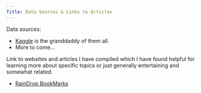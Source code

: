 ```yaml
---
Title: Data Sources & Links to Articles
---
```


Data sources:

- [Kaggle](https://www.kaggle.com) is the granddaddy of them all.
- More to come...

Link to websites and articles I have compiled which I have found helpful for learning more about specific topics or just generally entertaining and somewhat related.
- [RainDrop BookMarks](https://raindrop.io/ncrowder/data-analytics-links-51739993)


